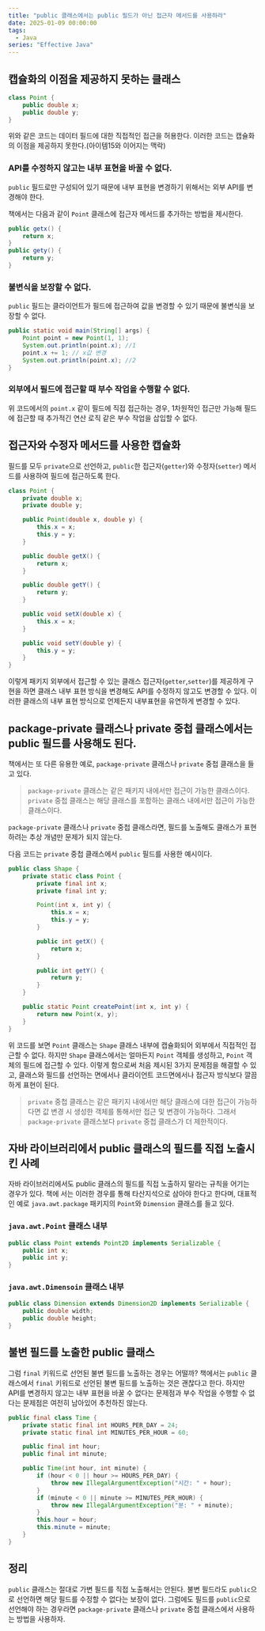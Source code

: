 ```yaml
---
title: "public 클래스에서는 public 필드가 아닌 접근자 메서드를 사용하라"
date: 2025-01-09 00:00:00
tags:
  - Java
series: "Effective Java"
---
```


## 캡슐화의 이점을 제공하지 못하는 클래스

```java
class Point {
    public double x;
    public double y;
}
```

위와 같은 코드는 데이터 필드에 대한 직접적인 접근을 허용한다.
이러한 코드는 캡슐화의 이점을 제공하지 못한다.(아이템15와 이어지는 맥락)

### API를 수정하지 않고는 내부 표현을 바꿀 수 없다.
`public` 필드로만 구성되어 있기 때문에 내부 표현을 변경하기 위해서는 외부 API를 변경해야 한다.

책에서는 다음과 같이 `Point` 클래스에 접근자 메서드를 추가하는 방법을 제시한다.

```java
public getx() { 
    return x; 
}
public gety() { 
    return y;
}
```

### 불변식을 보장할 수 없다.
`public` 필드는 클라이언트가 필드에 접근하여 값을 변경할 수 있기 때문에 불변식을 보장할 수 없다.

```java
public static void main(String[] args) {
    Point point = new Point(1, 1);
    System.out.println(point.x); //1
    point.x += 1; // x값 변경
    System.out.println(point.x); //2
}
```

### 외부에서 필드에 접근할 때 부수 작업을 수행할 수 없다.
위 코드에서의 `point.x` 같이 필드에 직접 접근하는 경우, 1차원적인 접근만 가능해 필드에 접근할 때 추가적긴 연산 로직 같은 부수 작업을 삽입할 수 없다.

## 접근자와 수정자 메서드를 사용한 캡슐화

필드를 모두 `private`으로 선언하고, `public`한 접근자(`getter`)와 수정자(`setter`) 메서드를 사용하여 필드에 접근하도록 한다.

```java
class Point {
    private double x;
    private double y;

    public Point(double x, double y) {
        this.x = x;
        this.y = y;
    }

    public double getX() {
        return x;
    }

    public double getY() {
        return y;
    }

    public void setX(double x) {
        this.x = x;
    }

    public void setY(double y) {
        this.y = y;
    }
}
```

이렇게 패키지 외부에서 접근할 수 있는 클래스 접근자(`getter`,`setter`)를 제공하게 구현을 하면
클래스 내부 표현 방식을 변경해도 API를 수정하지 않고도 변경할 수 있다.
이러한 클래스의 내부 표현 방식으로 언제든지 내부표현을 유연하게 변경할 수 있다.

## package-private 클래스나 private 중첩 클래스에서는 public 필드를 사용해도 된다.
책에서는 또 다른 유용한 예로, `package-private` 클래스나 `private` 중첩 클래스을 들고 있다.

> `package-private` 클래스는 같은 패키지 내에서만 접근이 가능한 클래스이다.
> `private` 중첩 클래스는 해당 클래스를 포함하는 클래스 내에서만 접근이 가능한 클래스이다.

`package-private` 클래스나 `private` 중첩 클래스라면,
필드를 노출해도 클래스가 표현하려는 추상 개념만 문제가 되지 않는다.

다음 코드는 `private` 중첩 클래스에서 `public` 필드를 사용한 예시이다.

```java
public class Shape {
    private static class Point {
        private final int x;
        private final int y;

        Point(int x, int y) {
            this.x = x;
            this.y = y;
        }

        public int getX() {
            return x;
        }

        public int getY() {
            return y;
        }
    }

    public static Point createPoint(int x, int y) {
        return new Point(x, y);
    }
}
```

위 코드를 보면 `Point` 클래스는 `Shape` 클래스 내부에 캡슐화되어 외부에서 직접적인 접근할 수 없다.
하지만 `Shape` 클래스에서는 얼마든지 `Point` 객체를 생성하고, `Point` 객체의 필드에 접근할 수 있다.
이렇게 함으로써 처음 제시된 3가지 문제점을 해결할 수 있고,
클래스와 필드를 선언하는 면에서나 클라이언트 코드면에서나 접근자 방식보다 깔끔하게 표현이 된다.

>`private` 중첩 클래스는 같은 패키지 내에서만 해당 클래스에 대한 접근이 가능하다면 값 변경 시
> 생성한 객체를 통해서만 접근 및 변경이 가능하다.
> 그래서 `package-private` 클래스보다 `private` 중첩 클래스가 더 제한적이다.

## 자바 라이브러리에서 public 클래스의 필드를 직접 노출시킨 사례
자바 라이브러리에서도 public 클래스의 필드를 직접 노출하지 말라는 규칙을 어기는 경우가 있다.
책에 서는 이러한 경우를 통해 타산지석으로 삼아야 한다고 한다며,
대표적인 예로 `java.awt.package` 패키지의 `Point`와 `Dimension` 클래스를 들고 있다.

### `java.awt.Point` 클래스 내부

```java
public class Point extends Point2D implements Serializable {
    public int x;
    public int y;
}
```

### `java.awt.Dimensoin` 클래스 내부

```java
public class Dimension extends Dimension2D implements Serializable {
    public double width;
    public double height;
}
```

##  불변 필드를 노출한 public 클래스
그럼 `final` 키워드로 선언된 불변 필드를 노출하는 경우는 어떨까?
책에서는 `public` 클래스에서 `final` 키워드로 선언된 불변 필드를 노출하는 것은 괜찮다고 한다.
하지만 API를 변경하지 않고는 내부 표현을 바꿀 수 없다는 문제점과 부수 작업을 수행할 수 없다는 문제점은 여전히 남아있어
추천하진 않는다.

```java
public final class Time {
    private static final int HOURS_PER_DAY = 24;
    private static final int MINUTES_PER_HOUR = 60;

    public final int hour;
    public final int minute;

    public Time(int hour, int minute) {
        if (hour < 0 || hour >= HOURS_PER_DAY) {
            throw new IllegalArgumentException("시간: " + hour);
        }
        if (minute < 0 || minute >= MINUTES_PER_HOUR) {
            throw new IllegalArgumentException("분: " + minute);
        }
        this.hour = hour;
        this.minute = minute;
    }
}
```

## 정리
`public` 클래스는 절대로 가변 필드를 직접 노출해서는 안된다.
불변 필드라도 `public`으로 선언하면 해당 필드를 수정할 수 없다는 보장이 없다.
그럼에도 필드를 `public`으로 선언해야 하는 경우라면 `package-private` 클래스나 `private` 중첩 클래스에서 사용하는 방법을 사용하자.